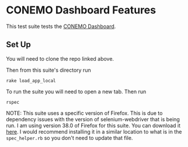 # CONEMO Dashboard Features

This test suite tests the
[CONEMO Dashboard](https://github.com/cbitstech/condemo_dashboard).

## Set Up

You will need to clone the repo linked above.

Then from this suite's directory run

```
rake load_app_local
```

To run the suite you will need to open a new tab. Then run

```
rspec
```

NOTE: This suite uses a specific version of Firefox. This is due to dependency issues
with the version of selenium-webdriver that is being run. I am using version
38.0 of Firefox for this suite. You can download it
[here](https://ftp.mozilla.org/pub/firefox/releases/38.0/mac/en-US/).
I would recommend installing it in a similar location to what is in the
`spec_helper.rb` so you don't need to update that file.
